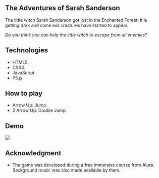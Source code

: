## The Adventures of Sarah Sanderson
The little witch Sarah Sanderson got lost in the Enchanted Forest! It is getting dark and
some evil creatures have started to appear.
 
_Do you think you can help the little witch to escape from all enemies_?

## Technologies
* HTML5.
* CSS3.
* JavaScript.
* P5.js.

## How to play
* Arrow Up: Jump.
* 2 Arrow Up: Double Jump.

## Demo
![](images/assets/TheAdventuresOfSarah.gif)

## Acknowledgment 
* The game was developed during a free immersive course from Alura.
 Background music was also made available by them.
